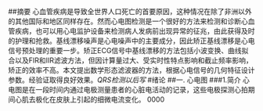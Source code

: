 ##摘要
心血管疾病是导致全世界人口死亡的首要原因，这种情况在除了非洲以外的其他国际和地区同样存在。然而心电图检测是一个很好的方法来检测和诊断心血管疾病，也可以用心电监护设备来检测病人发病前出现异常的征兆，由此获得及时的护理和抢救。基线漂移噪声是心电噪声中的主要成分，因此矫正基线漂移是心电信号预处理的重要一步。矫正ECG信号中基线漂移的方法包括小波变换、曲线拟合以及FIR和IIR滤波方法，但因计算量过大、受实时性特点影响和截止频率影响，矫正的效率不高。本文提出数学形态滤波器的方法，根据心电信号的几何特征设计参数。经验证取得良好效果。*QRS检测以后写*
#绪论
##一. 心电图
###1.简介
心电图是在一段时间内通过电极测量患者的心脏电活动的记录，这些电极探测心拍期间心肌去极化在皮肤上引起的细微电流变化。
0000